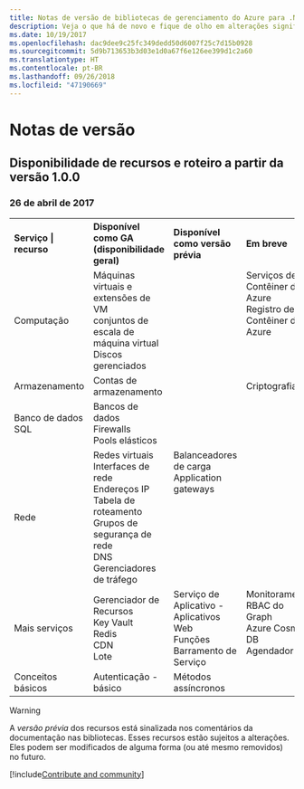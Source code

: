 ```yaml
---
title: Notas de versão de bibliotecas de gerenciamento do Azure para .NET | Microsoft Docs
description: Veja o que há de novo e fique de olho em alterações significativas nas bibliotecas de gerenciamento do Azure para .NET.
ms.date: 10/19/2017
ms.openlocfilehash: dac9dee9c25fc349dedd50d6007f25c7d15b0928
ms.sourcegitcommit: 5d9b713653b3d03e1d0a67f6e126ee399d1c2a60
ms.translationtype: HT
ms.contentlocale: pt-BR
ms.lasthandoff: 09/26/2018
ms.locfileid: "47190669"
---
```

# <a name="release-notes"></a>Notas de versão 

## <a name="feature-availability-and-road-map-as-of-version-100"></a>Disponibilidade de recursos e roteiro a partir da versão 1.0.0 ##
### <a name="april-26-2017"></a>26 de abril de 2017

<table>
  <tr>
    <th align="left">Serviço | recurso</th>
    <th align="left">Disponível como GA (disponibilidade geral)</th>
    <th align="left">Disponível como versão prévia</th>
    <th align="left">Em breve</th>
  </tr>
  <tr>
    <td>Computação</td>
    <td>Máquinas virtuais e extensões de VM<br>conjuntos de escala de máquina virtual<br>Discos gerenciados</td>
    <td></td>
    <td valign="top">Serviços de Contêiner do Azure<br>Registro de Contêiner do Azure</td>
  </tr>
  <tr>
    <td>Armazenamento</td>
    <td>Contas de armazenamento</td>
    <td></td>
    <td>Criptografia</td>
  </tr>
  <tr>
    <td>Banco de dados SQL</td>
    <td>Bancos de dados<br>Firewalls<br>Pools elásticos</td>
    <td></td>
    <td valign="top"></td>
  </tr>
  <tr>
    <td>Rede</td>
    <td>Redes virtuais<br>Interfaces de rede<br>Endereços IP<br>Tabela de roteamento<br>Grupos de segurança de rede<br>DNS<br>Gerenciadores de tráfego</td>
    <td valign="top">Balanceadores de carga<br>Application gateways</td>
    <td valign="top"></td>
  </tr>
  <tr>
    <td>Mais serviços</td>
    <td>Gerenciador de Recursos<br>Key Vault<br>Redis<br>CDN<br>Lote</td>
    <td valign="top">Serviço de Aplicativo - Aplicativos Web<br>Funções<br>Barramento de Serviço</td>
    <td valign="top">Monitoramento<br>RBAC do Graph<br>Azure Cosmos DB<br>Agendador</td>
  </tr>
  <tr>
    <td>Conceitos básicos</td>
    <td>Autenticação - básico</td>
    <td>Métodos assíncronos</td>
    <td valign="top"></td>
  </tr>
</table>

> [!WARNING] 
> A *versão prévia* dos recursos está sinalizada nos comentários da documentação nas bibliotecas. Esses recursos estão sujeitos a alterações. Eles podem ser modificados de alguma forma (ou até mesmo removidos) no futuro.

[!include[Contribute and community](includes/contribute.md)]
